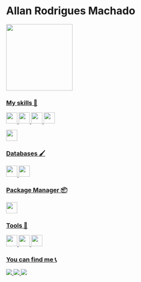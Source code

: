 # Allan Rodrigues Machado

 <div>
  <a href="https://github.com/allanrodriguesmachado">
  <img height="180em" src="https://github-readme-stats.vercel.app/api?username=allanrodriguesmachado&show_icons=true&theme=dark&include_all_commits=true&count_private=true"/>
<!--   <img height="180em" src="https://github-readme-stats.vercel.app/api/top-langs/?username=allanrodriguesmachado&layout=compact&langs_count=7&theme=dark"/>
</div> -->


### My skills 🚀

<p>
   <img src="https://img.shields.io/badge/PHP-02569B?style=for-the-badge&logo=php&logoColor=white" height="30"/>
   <img src="https://img.shields.io/badge/laravel-E34F26?style=for-the-badge&logo=laravel&logoColor=white" height="30"/>
   <img src="https://img.shields.io/badge/bootstrap-563d7c?style=for-the-badge&logo=bootstrap&logoColor=white" height="30"/>
 <img src="https://img.shields.io/badge/Zend-5B8347?style=for-the-badge&logo=zend&logoColor=white" height="30"/>
</p>

<p>
   <img src="https://img.shields.io/badge/C++-2259BA?style=for-the-badge&logo=c&logoColor=white" height="30"/>
</p>



### Databases 🖌️

<p>
<img src="https://img.shields.io/badge/-MySQL-F29111?style=for-the-badge&logo=mysql&logoColor=white" height="30"/>
<img src="https://img.shields.io/badge/MariaDB-003545?style=for-the-badge&logo=mariadb&logoColor=white" height="30"/>
</p>

### Package Manager 📦
<p>
    <img src="https://img.shields.io/badge/Composer-885630?style=for-the-badge&logo=composer&logoColor=white" height="30"/>
</p>

### Tools 🧰
<p>
     <img src="https://img.shields.io/badge/Docker-2CA5E0?style=for-the-badge&logo=docker&logoColor=white" height="30"/>
     <img src="http://img.shields.io/badge/-Git-F1502F?style=for-the-badge&logo=git&logoColor=white" height="30"/>
     <img src="http://img.shields.io/badge/-Github-000000?style=for-the-badge&logo=github&logoColor=white" height="30"/>

</p>
<!-- 

### Others  💻

<p>
   <img src="http://img.shields.io/badge/-Git-F1502F?style=for-the-badge&logo=git&logoColor=white" height="30"/>
    <img src="http://img.shields.io/badge/-Github-000000?style=for-the-badge&logo=github&logoColor=white" height="30"/>
</p>
 -->

<!-- ### Basics ⚡ 

<p>
 <img src="https://img.shields.io/badge/CodeIgniter-f20a0a?style=for-the-badge&logo=CodeIgniter&logoColor=white" height="30"/>
 <img src="https://img.shields.io/badge/Bootstrap-563D7C?style=for-the-badge&logo=bootstrap&logoColor=white" height="30"/>
 <img src="https://img.shields.io/badge/jQuery-0769AD?style=for-the-badge&logo=jquery&logoColor=white" height="30"/>
</p>

<p>
 <img src="https://img.shields.io/badge/Vue.JS-42b883?style=for-the-badge&logo=Vue.JS&logoColor=white" height="30"/>
 <img src="https://img.shields.io/badge/Wordpress-21759b?style=for-the-badge&logo=Wordpress&logoColor=white" height="30"/>  
</p> -->


### You can find me 📞

<p>
<a href="mailto:allan.rodrigues14@hotmail.com" alt="E-mail" target="_blank">
    <img src="https://img.shields.io/badge/-hotmail-0564f2?style=for-the-badge&logo=hotmail&logoColor=white" />
</a>
<a href="https://www.linkedin.com/in/allanrodriguesmachado/" alt="LinkedIn" target="_blank">
    <img src="https://img.shields.io/badge/-LinkedIn-blue?style=for-the-badge&logo=Linkedin&logoColor=white" />
</a>

<a href="https://dev.to/allanrodriguesmachado" alt="Dev.To" target="_blank">
    <img src="https://img.shields.io/badge/dev.to-black?style=for-the-badge&logo=dev.to&logoColor=logoColor=white" />
</a>
</p>
